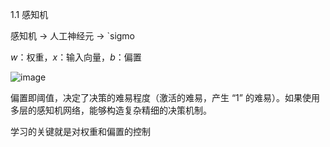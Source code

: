 1.1 感知机

感知机 $\to$ 人工神经元 $\to$ `sigmo

$w$：权重，$x$：输入向量，$b$：偏置

![image](https://github.com/ziliihe/ziliihe.github.io/assets/35592711/da45f31c-7288-4216-849e-9a1d14b70f88)

偏置即阈值，决定了决策的难易程度（激活的难易，产生 “1” 的难易）。如果使用多层的感知机网络，能够构造复杂精细的决策机制。

学习的关键就是对权重和偏置的控制
